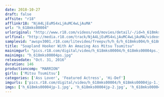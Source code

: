 ```yaml
---
date: 2018-10-27
draft: false
affsite: "r18"
afflinkr18: "NjA4LjEuMS4xLjAuMC4wLjAuMA"
url: "h_618mks00004"
urloriginal: "http://www.r18.com/videos/vod/movies/detail/-/id=h_618mks00004"
urlfinal: "http://media.r18.com/track/NjA4LjEuMS4xLjAuMC4wLjAuMA/videos/vod/movies/detail/-/id=h_618mks00004"
samplevid: "awspv3001.r18.com/litevideo/freepv/h/h_6/h_618mks004/h_618mks004_dmb_w.mp4"
title: "Soapland Hooker With An Amazing Ass Mitsu Tsumitsu"
mainimgurl: "pics.r18.com/digital/video/h_618mks00004/h_618mks00004ps.jpg"
mainimgs: "h_618mks00004ps.jpg"
releasedate: "Oct. 31, 2016"
duration: 146
productioncomp: "MARRION"
girls: ['Mitsu Tsumitsu']
categories: ['Ass Lover', 'Featured Actress', 'Hi-Def']
imgurls: ['pics.r18.com/digital/video/h_618mks00004/h_618mks00004jp-1.jpg', 'pics.r18.com/digital/video/h_618mks00004/h_618mks00004jp-2.jpg', 'pics.r18.com/digital/video/h_618mks00004/h_618mks00004jp-3.jpg', 'pics.r18.com/digital/video/h_618mks00004/h_618mks00004jp-4.jpg', 'pics.r18.com/digital/video/h_618mks00004/h_618mks00004jp-5.jpg', 'pics.r18.com/digital/video/h_618mks00004/h_618mks00004jp-6.jpg', 'pics.r18.com/digital/video/h_618mks00004/h_618mks00004jp-7.jpg', 'pics.r18.com/digital/video/h_618mks00004/h_618mks00004jp-8.jpg', 'pics.r18.com/digital/video/h_618mks00004/h_618mks00004jp-9.jpg', 'pics.r18.com/digital/video/h_618mks00004/h_618mks00004jp-10.jpg', 'pics.r18.com/digital/video/h_618mks00004/h_618mks00004jp-11.jpg', 'pics.r18.com/digital/video/h_618mks00004/h_618mks00004jp-12.jpg', 'pics.r18.com/digital/video/h_618mks00004/h_618mks00004jp-13.jpg', 'pics.r18.com/digital/video/h_618mks00004/h_618mks00004jp-14.jpg', 'pics.r18.com/digital/video/h_618mks00004/h_618mks00004jp-15.jpg', 'pics.r18.com/digital/video/h_618mks00004/h_618mks00004jp-16.jpg', 'pics.r18.com/digital/video/h_618mks00004/h_618mks00004jp-17.jpg', 'pics.r18.com/digital/video/h_618mks00004/h_618mks00004jp-18.jpg', 'pics.r18.com/digital/video/h_618mks00004/h_618mks00004jp-19.jpg', 'pics.r18.com/digital/video/h_618mks00004/h_618mks00004jp-20.jpg']
imgs: ['h_618mks00004jp-1.jpg', 'h_618mks00004jp-2.jpg', 'h_618mks00004jp-3.jpg', 'h_618mks00004jp-4.jpg', 'h_618mks00004jp-5.jpg', 'h_618mks00004jp-6.jpg', 'h_618mks00004jp-7.jpg', 'h_618mks00004jp-8.jpg', 'h_618mks00004jp-9.jpg', 'h_618mks00004jp-10.jpg', 'h_618mks00004jp-11.jpg', 'h_618mks00004jp-12.jpg', 'h_618mks00004jp-13.jpg', 'h_618mks00004jp-14.jpg', 'h_618mks00004jp-15.jpg', 'h_618mks00004jp-16.jpg', 'h_618mks00004jp-17.jpg', 'h_618mks00004jp-18.jpg', 'h_618mks00004jp-19.jpg', 'h_618mks00004jp-20.jpg']
---
```

